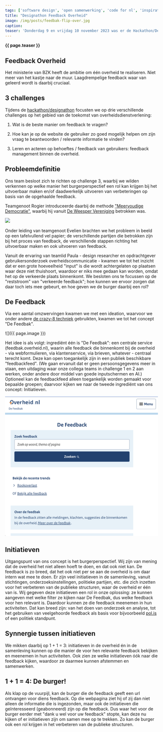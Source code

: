```yaml
---
tags: ['software design', 'open samenwerking', 'code for nl', 'inspiratie', 'public tech', 'creativiteit']
title: "Designathon Feedback Overheid"
image: /img/posts/feedbak-flip-over.jpg
caption: 
teaser: 'Donderdag 9 en vrijdag 10 november 2023 was er de Hackathon/Designathon "Feedback Overheid" bij Waag en Datalab Amsterdam. Ons team van 4 designers, "FB&4th" (Feedback and Forth), werkte aan het concept "De Feedbak".'
---
```

<strong>{{ page.teaser }}</strong>

## Feedback Overheid

Het ministerie van BZK heeft de ambitie om één overheid te realiseren. Niet meer van het kastje naar de muur. Laagdrempelige feedback waar van geleerd wordt is daarbij cruciaal.

## 3 challenges

Tijdens de [hackathon/designathon](https://www.meetup.com/code-for-nl/events/296694341/) focusten we op drie verschillende challenges op het gebied van de toekomst van overheidsdienstverlening:

1. Wat is de beste manier om feedback te vragen?

2. Hoe kan je op de website de gebruiker zo goed mogelijk helpen om zijn vraag te beantwoorden / relevante informatie te vinden?

3. Leren en acteren op behoeftes / feedback van gebruikers: feedback management binnen de overheid.

## Probleemdefinitie

Ons team besloot zich te richten op challenge 3, waarbij we wilden verkennen op welke manier het burgerperspectief een rol kan krijgen bij het uitvoerbaar maken en/of daadwerkelijk uitvoeren van verbeteringen op basis van de opgehaalde feedback.

Teamgenoot Rogier introduceerde daarbij de methode ["Meervoudige Democratie"](https://www.medemo.nl/amp/communicatieplatform/), waarbij hij vanuit [De Weesper Vereniging](https://deweesper.nl/de-vereniging.html) betrokken was.

![](https://www.medemo.nl/media/posts/8/responsive/2c-6-xl.jpg)

Onder leiding van teamgenoot Evelien brachten we het probleem in beeld op een tafelvullend vel papier; de verschillende partijen die betrokken zijn bij het proces van feedback, de verschillende stappen richting het uitvoerbaar maken en ook uitvoeren van feedback.

Vanuit de ervaring van teamlid Paula - design researcher en opdrachtgever gebruikersonderzoek overheidscommunicatie - kwamen we tot het inzicht dat er een grote hoeveelheid "input" is die wordt achtergelaten op plaatsen waar deze niet thuishoort, waardoor er niks mee gedaan kan worden, omdat het op de verkeerde plaats binnenkomt. We besloten ons te focussen op de "reststroom" van "verkeerde feedback"; hoe kunnen we ervoor zorgen dat daar toch iets mee gebeurt, en hoe geven we de burger daarbij een rol?

## De Feedback

Via een aantal omzwervingen kwamen we met een ideation, waarvoor we onder andere [de crazy-8 techniek](https://www.tiltshift.nl/materialen/crazy-8/) gebruikten, kwamen we tot het concept "De Feedbak".

![]({{ page.image }})

Het idee is als volgt: ingrediënt één is "De Feedbak": een centrale service (feedbak.overheid.nl), waarin alle feedback die binnenkomt bij de overheid - via webformulieren, via klantenservice, via brieven, whatever - centraal terecht komt. Deze kan open toegankelijk zijn in een publiek beschikbare "feedbackfeed". (We gaan ervanuit dat er geen persoonsgegevens meer in staan, een uitdaging waar onze collega teams in challenge 1 en 2 aan werken, onder andere door middel van goede inputschermen en AI.) Optioneel kan de feedbackfeed alleen toegankelijk worden gemaakt voor bepaalde groepen; daarvoor kijken we naar de tweede ingrediënt van ons concept: Initiatieven.

![](/img/posts/feedbak-screen.png)

## Initiatieven

Uitgangspunt van ons concept is het burgerperspectief. Wij zijn van mening dat de overheid het niet alleen hoeft te doen, en dat ook niet kan. De feedback is zo breed, dat het ook niet per se aan de overheid is om daar intern wat mee te doen. Er zijn veel initiatieven in de samenleving, vanuit stichtingen, onderzoeksinstellingen, politieke partijen, etc. die zich inzetten voor het verbeteren van de publieke structuren, waar de overheid er één van is. Wij gegeven deze initiatieven een rol in onze oplossing: ze kunnen aangeven met welke filter ze kijken naar De Feedbak, dus welke feedback voor hen relevant is. Daardoor kunnen ze die feedback meenemen in hun activiteiten. Dat kan breed zijn: van het doen van onderzoek en analyse, tot het gebruiken van veelgehoorde feedback als basis voor bijvoorbeeld [pol.is](https://www.zuid-holland.nl/onderwerpen/digitaal-zuid-holland/vervolg-expeditie-publieke-platformen/pilot-pol-platform/) of een politiek standpunt.

## Synnergie tussen initiatieven

We mikken daarbij op 1 + 1 = 3: initiatieven in de overheid én in de samenleving kunnen op die manier de voor hen relevante feedback bekijken en meenemen in hun activiteiten. Ook zien ze welke initiatieven óók naar die feedback kijken, waardoor ze daarmee kunnen afstemmen en samenwerken.

## 1 + 1 = 4: De burger!

Als klap op de vuurpijl, kan de burger die de feedback geeft een url ontvangen voor diens feedback. Op die webpagina ziet hij of zij dan niet alleen de informatie die is ingezonden, maar ook de initiatieven die geïnteresseerd (geabonneerd) zijn op die feedback. Dus waar het voor de burger eerder met "dank u wel voor uw feedback" stopte, kan deze nu kijken of er initiatieven zijn om samen mee op te trekken. Zo kan de burger ook een rol krijgen in het verbeteren van de publieke structuren.

